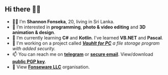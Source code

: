 ## Hi there 👋🏼

- 👦🏻 I’m **Shannon Fonseka**, 20, living in Sri Lanka.
- 👀 I’m interested in **programming**, **photo & video editing** and **3D animation & design**.
- 🌱 I’m currently learning **C#** and **Kotlin**. I've learned **VB.NET** and **Pascal**.
- 📂 I'm working on a project called **[_Vauhlt for PC_](https://github.com/Fonseka-Software/Vauhlt-for-PC)** _a file storage program with added security._
- 📫 You can reach me on **[telegram](https://t.me/shannonf0nseka)** or **[secure email](mailto:hello.shannonfonseka@proton.me)**. View/download **[public PGP key](https://raw.githubusercontent.com/shannonfonseka/shannonfonseka/main/pgp/keyblock1.txt)**.
- 🏢 View **[Fonseware LLC](https://github.com/Fonseka-Software)** organisation.
